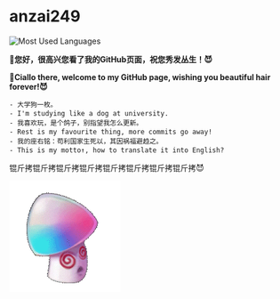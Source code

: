 # anzai249
![Most Used Languages](https://github-readme-stats.vercel.app/api/top-langs/?username=anzai249&layout=compact)

**👋您好，很高兴您看了我的GitHub页面，祝您秀发丛生！😈**

**👋Ciallo there, welcome to my GitHub page, wishing you beautiful hair forever!😈**

```
- 大学狗一枚。
- I'm studying like a dog at university.
- 我喜欢玩，是个鸽子，别指望我怎么更新。
- Rest is my favourite thing, more commits go away!
- 我的座右铭：苟利国家生死以，其因祸福避趋之。
- This is my motto↑, how to translate it into English?
```

锟斤拷锟斤拷锟斤拷锟斤拷锟斤拷锟斤拷锟斤拷锟斤拷😈

![HypnoShroom](HypnoShroom.gif)